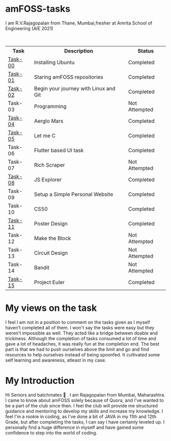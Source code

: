 # amFOSS-tasks
I am R.V.Rajagopalan from Thane, Mumbai,fresher at Amrita School of Engineering (AIE 2021)

<br>

<table>
<tr>
<th>Task</th>
<th>Description</th>
<th>Status</th>
</tr>

<tr>
<td><a href="https://github.com/rv602/amFOSS-tasks/tree/master/task-00">Task-00</a></td>
<td>Installing Ubuntu</td>
<td>Completed </td>
</tr>

<tr>
<td><a href="https://github.com/rv602/amFOSS-tasks/tree/master/task-01">Task-01</a></td>
<td>Staring amFOSS repositories</td>
<td>Completed</td>
</tr>

<tr>
<td><a href="https://github.com/rv602/amFOSS-tasks/tree/master/task-02">Task-02</a></td>
<td>Begin your journey with Linux and Git</td>
<td>Completed</td>
</tr>

<tr>
<td>Task-03</td>
<td>Programming</td>
<td>Not Attempted</td>
</tr>

<tr>
<td><a href="https://github.com/rv602/amFOSS-tasks/tree/master/task-04">Task-04</a></td>
<td>Aerglo Mars</td>
<td>Completed</td>
</tr>

<tr>
<td><a href="https://github.com/rv602/amFOSS-tasks/tree/master/task-05">Task-05</a></td>
<td>Let me C</td>
<td>Completed</td>
</tr>

<tr>
<td>Task-06</td>
<td>Flutter based UI task</td>
<td>Completed</td>
</tr>

<tr>
<td>Task-07</td>
<td>Rich Scraper</td>
<td>Not Attempted</td>
</tr>

<tr>
<td><a href="https://github.com/rv602/amFOSS-tasks/tree/master/task-08">Task-08</a></td>
<td>JS Explorer</td>
<td>Completed</td>
</tr>

<tr>
<td>Task-09</td>
<td>Setup a Simple Personal Website</td>
<td>Completed</td>
</tr>

<tr>
<td>Task-10</td>
<td>CS50</td>
<td>Completed</td>
</tr>

<tr>
<td><a href="https://github.com/rv602/amFOSS-tasks/tree/master/task-11">Task-11</a></td>
<td>Poster Design</td>
<td>Completed</td>
</tr>

<tr>
<td>Task-12</td>
<td>Make the Block</td>
<td>Not Attempted</td>
</tr>

<tr>
<td>Task-13</td>
<td>Circuit Design</td>
<td>Not Attempted</td>
</tr>

<tr>
<td>Task-14</td>
<td>Bandit</td>
<td>Not Attempted</td>
</tr>

<tr>
<td><a href="https://github.com/rv602/amFOSS-tasks/tree/master/task-15">Task-15</a></td>
<td>Project Euler</td>
<td>Completed</td>
</tr>

</table>

# My views on the task
I feel I am not in a position to comment on the tasks given as I myself haven’t completed all of them. I won't say the tasks were easy but they weren’t impossible as well. They acted like a bridge between doable and trickiness. Although the completion of tasks consumed a lot of time and gave a lot of headaches, it was really fun at the completion end. The best part is that we had to push ourselves above the limit and go and find resources to help ourselves instead of being spoonfed. It cultivated some self learning and awareness, atleast in my case.

# My Introduction
Hi Seniors and batchmates 👋 . I am Rajagopalan from Mumbai, Maharashtra. I came to know about amFOSS solely because of Quora, and I've wanted to be a part of the club since then. I feel the club will provide me structured guidance and mentoring to develop my skills and increase my knowledge. I feel I'm a rookie in coding, as I've done a bit of JAVA in my 11th and 12th Grade, but after completing the tasks, I can say I have certainly leveled up. I personally find a huge difference in myself and have gained some confidence to step into the world of coding.
